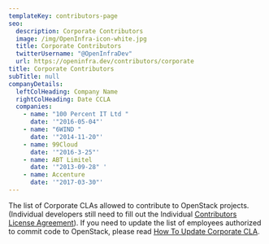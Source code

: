 ```yaml
---
templateKey: contributors-page
seo:
  description: Corporate Contributors
  image: /img/OpenInfra-icon-white.jpg
  title: Corporate Contributors
  twitterUsername: "@OpenInfraDev"
  url: https://openinfra.dev/contributors/corporate
title: Corporate Contributors
subTitle: null
companyDetails:
  leftColHeading: Company Name
  rightColHeading: Date CCLA
  companies:
    - name: "100 Percent IT Ltd "
      date: '"2016-05-04"'
    - name: "6WIND "
      date: '"2014-11-20"'
    - name: 99Cloud
      date: '"2016-3-25"'
    - name: ABT Limitel
      date: '"2013-09-28" '
    - name: Accenture
      date: '"2017-03-30"'
---
```


The list of Corporate CLAs allowed to contribute to OpenStack projects. (Individual developers still need to fill out the Individual [Contributors License Agreement](https://wiki.openstack.org/wiki/How_To_Contribute#Contributors_License_Agreement)). If you need to update the list of employees authorized to commit code to OpenStack, please read [How To Update Corporate CLA](/cla). 

